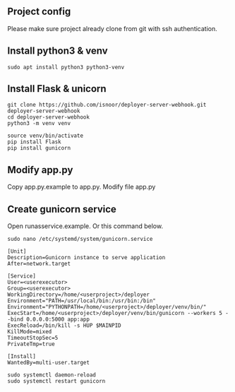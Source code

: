## Project config
Please make sure project already clone from git with ssh authentication.


## Install python3 & venv
````
sudo apt install python3 python3-venv
````
## Install Flask & unicorn
````
git clone https://github.com/isnoor/deployer-server-webhook.git deployer-server-webhook
cd deployer-server-webhook
python3 -m venv venv

source venv/bin/activate
pip install Flask
pip install gunicorn
````
## Modify app.py
Copy app.py.example to app.py. Modify file app.py

## Create gunicorn service
Open runasservice.example. Or this command below.
````
sudo nano /etc/systemd/system/gunicorn.service
````
````
[Unit]
Description=Gunicorn instance to serve application
After=network.target

[Service]
User=<userexecutor>
Group=<userexecutor>
WorkingDirectory=/home/<userproject>/deployer
Environment="PATH=/usr/local/bin:/usr/bin:/bin"
Environment="PYTHONPATH=/home/<userproject>/deployer/venv/bin/"
ExecStart=/home/<userproject>/deployer/venv/bin/gunicorn --workers 5 --bind 0.0.0.0:5000 app:app
ExecReload=/bin/kill -s HUP $MAINPID
KillMode=mixed
TimeoutStopSec=5
PrivateTmp=true

[Install]
WantedBy=multi-user.target
````

````
sudo systemctl daemon-reload
sudo systemctl restart gunicorn
````
